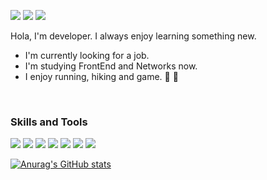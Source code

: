 <a href="mailto:eumdengs@gmail.com" target='_blank'><img src="https://img.shields.io/badge/Gmail-EA4335?style=flat-square&logo=Gmail&logoColor=white"/></a> <a href="https://www.linkedin.com/in/daewoong-eum-673407195/" target='_blank'><img src="https://img.shields.io/badge/LinkedIn-0A66C2?style=flat-square&logo=LinkedIn&logoColor=white"/></a> <a href='https://raabongit.tistory.com/' target='_blank'><img src="https://img.shields.io/badge/Tstory-D74C11?style=flat-square&logo=Tstory&logoColor=white"/></a>

Hola, I'm developer. I always enjoy learning something new.

- I'm currently looking for a job.
- I'm studying FrontEnd and Networks now.
- I enjoy running, hiking and game. 🏃 🧗
<br/>

### Skills and Tools
<a><img src="https://img.shields.io/badge/React-61DAFB?style=flat-square&logo=React&logoColor=white"/><a/> <a><img src="https://img.shields.io/badge/JavaScript-F7DF1E?style=flat-square&logo=JavaScript&logoColor=white"/></a> <a><img src="https://img.shields.io/badge/Sass-CC6699?style=flat-square&logo=Sass&logoColor=white"/><a/> 
<a><img src="https://img.shields.io/badge/Django-092E20?style=flat-square&logo=Django&logoColor=white"/></a> <a><img src="https://img.shields.io/badge/Docker-2496ED?style=flat-square&logo=Docker&logoColor=white"/></a> <a><img src="https://img.shields.io/badge/Git-F05032?style=flat-square&logo=Git&logoColor=white"/><a/> <a><img src="https://img.shields.io/badge/GitHub-181717?style=flat-square&logo=GitHub&logoColor=white"/><a/>

[![Anurag's GitHub stats](https://github-readme-stats.vercel.app/api?username=gnobaaaar)](https://github.com/anuraghazra/github-readme-stats)
